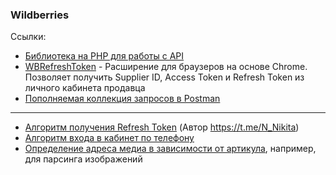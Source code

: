 ### Wildberries
Ссылки:
- [Библиотека на PHP для работы с API](https://github.com/Dakword "Библиотека на PHP для работы с API")
- [WBRefreshToken](https://gitlab.com/vokskela/WBRefreshToken "WBRefreshToken") - Расширение для браузеров на основе Chrome. Позволяет получить Supplier ID, Access Token и Refresh Token из личного кабинета продавца
- [Пополняемая коллекция запросов в Postman](https://www.postman.com/wbteam/workspace/wb-workspace "Пополняемая коллекция запросов в Postman")
------------
- [Алгоритм получения Refresh Token](./UpdateRefreshToken.md "Алгоритм получения Refresh Token") (Автор https://t.me/N_Nikita)
- [Алгоритм входа в кабинет по телефону](./LoginByPhone.md "Алгоритм входа в кабинет по телефону")
- [Определение адреса медиа в зависимости от артикула](./volHost.md), например, для парсинга изображений
